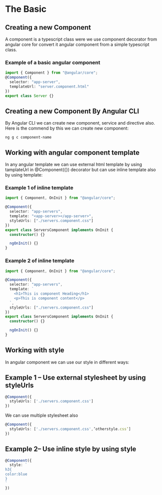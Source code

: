 # The Basic

## Creating a new Component

A component is a typescript class were we use component decorator from angular core for convert it angular component from a simple typescript class.

### Example of a basic angular component

```typescript
import { Component } from "@angular/core";
@Component({
  selector: "app-server",
  templateUrl: "server.component.html"
})
export class Server {}
```

## Creating a new Component By Angular CLI

By Angular CLI we can create new component, service and directive also.
Here is the commend by this we can create new component:

```
ng g c component-name

```

## Working with angular component template

In any angular template we can use external html template by using tamplateUrl in @Component({}) decorator but can use inline template also by using template:

### Example 1 of inline template

```typescript
import { Component, OnInit } from "@angular/core";

@Component({
  selector: "app-servers",
  template: "<app-server></app-server>",
  styleUrls: ["./servers.component.css"]
})
export class ServersComponent implements OnInit {
  constructor() {}

  ngOnInit() {}
}
```

### Example 2 of inline template

```typescript
import { Component, OnInit } from "@angular/core";

@Component({
  selector: "app-servers",
  template: `
    <h1>This is component Heading</h1>
    <p>This is component content</p>
  `,
  styleUrls: ["./servers.component.css"]
})
export class ServersComponent implements OnInit {
  constructor() {}

  ngOnInit() {}
}
```

## Working with style

In angular component we can use our style in different ways:

## Example 1 – Use external stylesheet by using styleUrls

```typescript
@Component({
  styleUrls: ['./servers.component.css']
})
```

We can use multiple stylesheet also

```typescript
@Component({
  styleUrls: ['./servers.component.css',’otherstyle.css’]
})
```

## Example 2– Use inline style by using style

```typescript
@Component({
  style: `
h3{
color:blue
}
`
})
```
